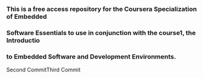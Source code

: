 ### This is a free access repository for the Coursera Specialization of Embedded
### Software Essentials to use in conjunction with the course1, the Introductio
### to Embedded Software and Development Environments.
Second CommitThird Commit
